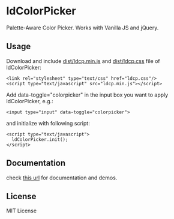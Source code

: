ldColorPicker
========

Palette-Aware Color Picker. Works with Vanilla JS and jQuery.

Usage
--------

Download and include [dist/ldcp.min.js](https://raw.githubusercontent.com/zbryikt/ldcolorpicker/master/dist/ldcp.min.js) and [dist/ldcp.css](https://raw.githubusercontent.com/zbryikt/ldcolorpicker/master/dist/ldcp.css) file of ldColorPicker:

    <link rel="stylesheet" type="text/css" href="ldcp.css"/>
    <script type="text/javascript" src="ldcp.min.js"></script>


Add data-toggle="colorpicker" in the input box you want to apply ldColorPicker, e.g.:

    <input type="input" data-toggle="colorpicker">


and initialize with following script:

    <script type="text/javascript">
      ldColorPicker.init();
    </script>


Documentation
---------------

check [this url](http://zbryikt.github.io/ldcolorpicker/) for documentation and demos.


License
---------

MIT License
